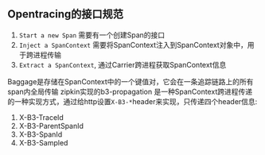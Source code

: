 ## Opentracing的接口规范
1. `Start a new Span` 需要有一个创建Span的接口
2. `Inject a SpanContext` 需要将SpanContext注入到SpanContext对象中，用于跨进程传输
3. `Extract a SpanContext`, 通过Carrier跨进程获取SpanContext信息

Baggage是存储在SpanContext中的一个键值对，它会在一条追踪链路上的所有span内全局传输
zipkin实现的b3-propagation 是一种SpanContext跨进程传递的一种实现方式，通过给http设置`X-B3-*`header来实现，只传递四个header信息:

1. X-B3-TraceId
2. X-B3-ParentSpanId
3. X-B3-SpanId
4. X-B3-Sampled


